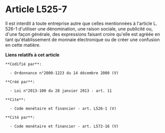 # Article L525-7

Il est interdit à toute entreprise autre que celles mentionnées à l'article L. 526-1 d'utiliser une dénomination, une raison
sociale, une publicité ou, d'une façon générale, des expressions faisant croire qu'elle est agréée en tant qu'établissement
de monnaie électronique ou de créer une confusion en cette matière.

**Liens relatifs à cet article**

	**Codifié par**:

	  - Ordonnance n°2000-1223 du 14 décembre 2000 (V)

	**Créé par**:

	  - Loi n°2013-100 du 28 janvier 2013 - art. 11

	**Cite**:

	  - Code monétaire et financier - art. L526-1 (V)

	**Cité par**:

	  - Code monétaire et financier - art. L572-16 (V)
